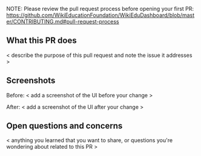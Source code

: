 NOTE: Please review the pull request process before opening your first PR: https://github.com/WikiEducationFoundation/WikiEduDashboard/blob/master/CONTRIBUTING.md#pull-request-process

## What this PR does
< describe the purpose of this pull request and note the issue it addresses >

## Screenshots
Before:
< add a screenshot of the UI before your change >

After:
< add a screenshot of the UI after your change >
## Open questions and concerns
< anything you learned that you want to share, or questions you're wondering about related to this PR >
